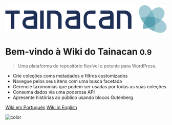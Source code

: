 ![logo](../_assets/images/logo_tainacan.png)

# Bem-vindo à Wiki do Tainacan <small>0.9</small>

> Uma plataforma de repositório flexível e potente para WordPress.

- Crie coleções coms metadados e filtros customizados
- Navegue pelos seus itens com uma busca facetada
- Gerencie taxonomias que podem ser usadas por todas as suas coleções
- Consuma dados via uma poderosa API
- Apresente histórias ao público usando blocos Gutenberg

[Wiki em Português](/pt-br/#wiki-do-tainacan)
[Wiki in English](/#tainacan-wiki)

<!-- background color -->

![color](#ffffff)